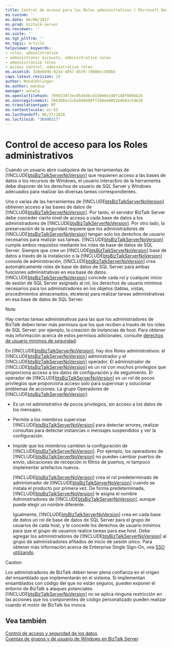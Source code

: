 ```yaml
---
title: Control de acceso para los Roles administrativos | Microsoft Docs
ms.custom: ''
ms.date: 06/08/2017
ms.prod: biztalk-server
ms.reviewer: ''
ms.suite: ''
ms.tgt_pltfrm: ''
ms.topic: article
helpviewer_keywords:
- roles, administrative
- administrator accounts, administrative roles
- administrative roles
- access control, administrative roles
ms.assetid: 328e049b-921d-4057-85f0-7d008ec308bb
caps.latest.revision: 14
author: MandiOhlinger
ms.author: mandia
manager: anneta
ms.openlocfilehash: 7999230f3ec0545d8cd15b66e1407148f080bb26
ms.sourcegitcommit: 266308ec5c6a9d8d80ff298ee6051b4843c5d626
ms.translationtype: MT
ms.contentlocale: es-ES
ms.lasthandoff: 06/27/2018
ms.locfileid: "36990317"
---
```

# <a name="access-control-for-administrative-roles"></a>Control de acceso para los Roles administrativos
Cuando un usuario abre cualquiera de las herramientas de [!INCLUDE[btsBizTalkServerNoVersion](../includes/btsbiztalkservernoversion-md.md)] que requieren acceso a las bases de datos o los recursos de Windows, el usuario interactivo de la herramienta debe disponer de los derechos de usuario de SQL Server y Windows adecuados para realizar las diversas tareas correspondientes.  
  
 Una o varias de las herramientas de [!INCLUDE[btsBizTalkServerNoVersion](../includes/btsbiztalkservernoversion-md.md)] obtienen acceso a las bases de datos de [!INCLUDE[btsBizTalkServerNoVersion](../includes/btsbiztalkservernoversion-md.md)]. Por tanto, el servidor BizTalk Server debe conceder cierto nivel de acceso a cada base de datos a los administradores de [!INCLUDE[btsBizTalkServerNoVersion](../includes/btsbiztalkservernoversion-md.md)]. Por otro lado, la preservación de la seguridad requiere que los administradores de [!INCLUDE[btsBizTalkServerNoVersion](../includes/btsbiztalkservernoversion-md.md)] tengan solo los derechos de usuario necesarios para realizar sus tareas. [!INCLUDE[btsBizTalkServerNoVersion](../includes/btsbiztalkservernoversion-md.md)] cumple ambos requisitos mediante los roles de base de datos de SQL Server. Siempre que cree un [!INCLUDE[btsBizTalkServerNoVersion](../includes/btsbiztalkservernoversion-md.md)] base de datos a través de la instalación o la [!INCLUDE[btsBizTalkServerNoVersion](../includes/btsbiztalkservernoversion-md.md)] consola de administración, [!INCLUDE[btsBizTalkServerNoVersion](../includes/btsbiztalkservernoversion-md.md)] crea automáticamente roles de base de datos de SQL Server para ambas funciones administrativas en esa base de datos. [!INCLUDE[btsBizTalkServerNoVersion](../includes/btsbiztalkservernoversion-md.md)] concede cada rol y cualquier inicio de sesión de SQL Server asignado al rol, los derechos de usuario mínimos necesarios para los administradores en los objetos (tablas, vistas, procedimientos almacenados, etcetera) para realizar tareas administrativas en esa base de datos de SQL Server.  
  
> [!NOTE]
>  Hay ciertas tareas administrativas para las que los administradores de BizTalk deben tener más permisos que los que reciben a través de los roles de SQL Server: por ejemplo, la creación de instancias de host. Para obtener más información acerca de estos permisos adicionales, consulte [derechos de usuario mínimos de seguridad](../core/minimum-security-user-rights.md).  
  
 En [!INCLUDE[btsBizTalkServerNoVersion](../includes/btsbiztalkservernoversion-md.md)], hay dos Roles administrativos: el [!INCLUDE[btsBizTalkServerNoVersion](../includes/btsbiztalkservernoversion-md.md)] administrador y el [!INCLUDE[btsBizTalkServerNoVersion](../includes/btsbiztalkservernoversion-md.md)] operador. El administrador de [!INCLUDE[btsBizTalkServerNoVersion](../includes/btsbiztalkservernoversion-md.md)] es un rol con muchos privilegios que proporciona acceso a los datos de configuración y de seguimiento. El operador de [!INCLUDE[btsBizTalkServerNoVersion](../includes/btsbiztalkservernoversion-md.md)] es un rol de pocos privilegios que proporciona acceso solo para supervisar y solucionar problemas de acciones. La grupo Operadores de [!INCLUDE[btsBizTalkServerNoVersion](../includes/btsbiztalkservernoversion-md.md)]:  
  
- Es un rol administrativo de pocos privilegios, sin acceso a los datos de los mensajes.  
  
- Permite a los miembros supervisar [!INCLUDE[btsBizTalkServerNoVersion](../includes/btsbiztalkservernoversion-md.md)] para detectar errores, realizar consultas para detectar instancias o mensajes suspendidos y ver la configuración.  
  
- Impide que los miembros cambien la configuración de [!INCLUDE[btsBizTalkServerNoVersion](../includes/btsbiztalkservernoversion-md.md)]. Por ejemplo, los operadores de [!INCLUDE[btsBizTalkServerNoVersion](../includes/btsbiztalkservernoversion-md.md)] no pueden cambiar puertos de envío, ubicaciones de recepción ni filtros de puertos, ni tampoco implementar artefactos nuevos.  
  
  [!INCLUDE[btsBizTalkServerNoVersion](../includes/btsbiztalkservernoversion-md.md)] crea el rol predeterminado de administrador de [!INCLUDE[btsBizTalkServerNoVersion](../includes/btsbiztalkservernoversion-md.md)] cuando se instala el producto por primera vez. De forma predeterminada, [!INCLUDE[btsBizTalkServerNoVersion](../includes/btsbiztalkservernoversion-md.md)] le asigna el nombre Administradores de [!INCLUDE[btsBizTalkServerNoVersion](../includes/btsbiztalkservernoversion-md.md)], aunque puede elegir un nombre diferente.  
  
  Igualmente, [!INCLUDE[btsBizTalkServerNoVersion](../includes/btsbiztalkservernoversion-md.md)] crea en cada base de datos un rol de base de datos de SQL Server para el grupo de usuarios de cada host, y le concede los derechos de usuario mínimos para que el grupo de usuarios realice tareas para ese host. Debe agregar los administradores de [!INCLUDE[btsBizTalkServerNoVersion](../includes/btsbiztalkservernoversion-md.md)] al grupo de administradores afiliados de inicio de sesión único. Para obtener más información acerca de Enterprise Single Sign-On, vea [SSO utilizando](../core/using-sso.md).  
  
> [!CAUTION]
>  Los administradores de BizTalk deben tener plena confianza en el origen del ensamblado que implementarán en el sistema. Si implementan ensamblados con código del que no están seguros, pueden exponer el entorno de BizTalk a ataques potenciales. [!INCLUDE[btsBizTalkServerNoVersion](../includes/btsbiztalkservernoversion-md.md)] no se aplica ninguna restricción en las acciones que los componentes de código personalizado pueden realizar cuando el motor de BizTalk los invoca.  
  
## <a name="see-also"></a>Vea también  
 [Control de acceso y seguridad de los datos](../core/access-control-and-data-security.md)   
 [Cuentas de grupos y de usuario de Windows en BizTalk Server](../core/windows-groups-and-user-accounts-in-biztalk-server.md)